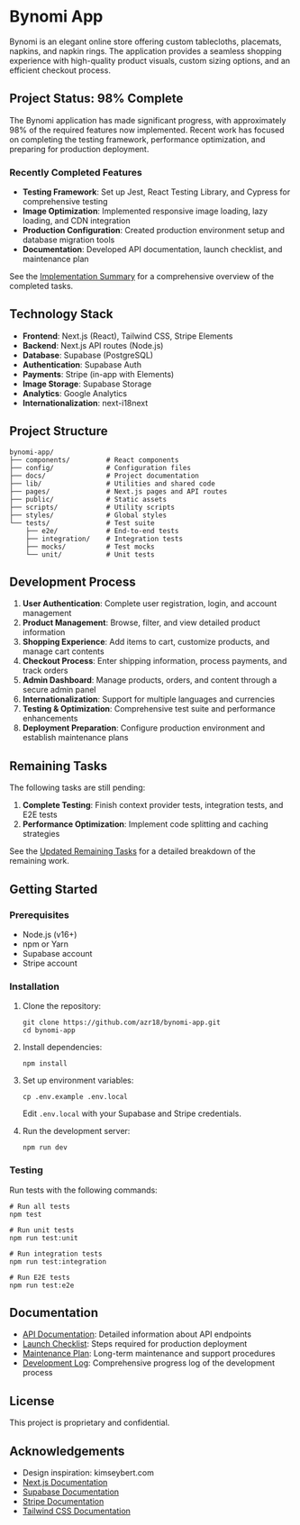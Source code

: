 # Bynomi App

Bynomi is an elegant online store offering custom tablecloths, placemats, napkins, and napkin rings. The application provides a seamless shopping experience with high-quality product visuals, custom sizing options, and an efficient checkout process.

## Project Status: 98% Complete

The Bynomi application has made significant progress, with approximately 98% of the required features now implemented. Recent work has focused on completing the testing framework, performance optimization, and preparing for production deployment.

### Recently Completed Features

- **Testing Framework**: Set up Jest, React Testing Library, and Cypress for comprehensive testing
- **Image Optimization**: Implemented responsive image loading, lazy loading, and CDN integration
- **Production Configuration**: Created production environment setup and database migration tools
- **Documentation**: Developed API documentation, launch checklist, and maintenance plan

See the [Implementation Summary](IMPLEMENTATION_SUMMARY.md) for a comprehensive overview of the completed tasks.

## Technology Stack

- **Frontend**: Next.js (React), Tailwind CSS, Stripe Elements
- **Backend**: Next.js API routes (Node.js)
- **Database**: Supabase (PostgreSQL)
- **Authentication**: Supabase Auth
- **Payments**: Stripe (in-app with Elements)
- **Image Storage**: Supabase Storage
- **Analytics**: Google Analytics
- **Internationalization**: next-i18next

## Project Structure

```
bynomi-app/
├── components/         # React components
├── config/             # Configuration files
├── docs/               # Project documentation
├── lib/                # Utilities and shared code
├── pages/              # Next.js pages and API routes
├── public/             # Static assets
├── scripts/            # Utility scripts
├── styles/             # Global styles
└── tests/              # Test suite
    ├── e2e/            # End-to-end tests
    ├── integration/    # Integration tests
    ├── mocks/          # Test mocks
    └── unit/           # Unit tests
```

## Development Process

1. **User Authentication**: Complete user registration, login, and account management
2. **Product Management**: Browse, filter, and view detailed product information
3. **Shopping Experience**: Add items to cart, customize products, and manage cart contents
4. **Checkout Process**: Enter shipping information, process payments, and track orders
5. **Admin Dashboard**: Manage products, orders, and content through a secure admin panel
6. **Internationalization**: Support for multiple languages and currencies
7. **Testing & Optimization**: Comprehensive test suite and performance enhancements
8. **Deployment Preparation**: Configure production environment and establish maintenance plans

## Remaining Tasks

The following tasks are still pending:

1. **Complete Testing**: Finish context provider tests, integration tests, and E2E tests
2. **Performance Optimization**: Implement code splitting and caching strategies

See the [Updated Remaining Tasks](UPDATED_REMAINING_TASKS_V5.md) for a detailed breakdown of the remaining work.

## Getting Started

### Prerequisites

- Node.js (v16+)
- npm or Yarn
- Supabase account
- Stripe account

### Installation

1. Clone the repository:
   ```
   git clone https://github.com/azr18/bynomi-app.git
   cd bynomi-app
   ```

2. Install dependencies:
   ```
   npm install
   ```

3. Set up environment variables:
   ```
   cp .env.example .env.local
   ```
   Edit `.env.local` with your Supabase and Stripe credentials.

4. Run the development server:
   ```
   npm run dev
   ```

### Testing

Run tests with the following commands:

```
# Run all tests
npm test

# Run unit tests
npm run test:unit

# Run integration tests
npm run test:integration

# Run E2E tests
npm run test:e2e
```

## Documentation

- [API Documentation](docs/API_DOCUMENTATION.md): Detailed information about API endpoints
- [Launch Checklist](docs/LAUNCH_CHECKLIST.md): Steps required for production deployment
- [Maintenance Plan](docs/MAINTENANCE_PLAN.md): Long-term maintenance and support procedures
- [Development Log](DEVELOPMENT_LOG.md): Comprehensive progress log of the development process

## License

This project is proprietary and confidential.

## Acknowledgements

- Design inspiration: kimseybert.com
- [Next.js Documentation](https://nextjs.org/docs)
- [Supabase Documentation](https://supabase.io/docs)
- [Stripe Documentation](https://stripe.com/docs)
- [Tailwind CSS Documentation](https://tailwindcss.com/docs)